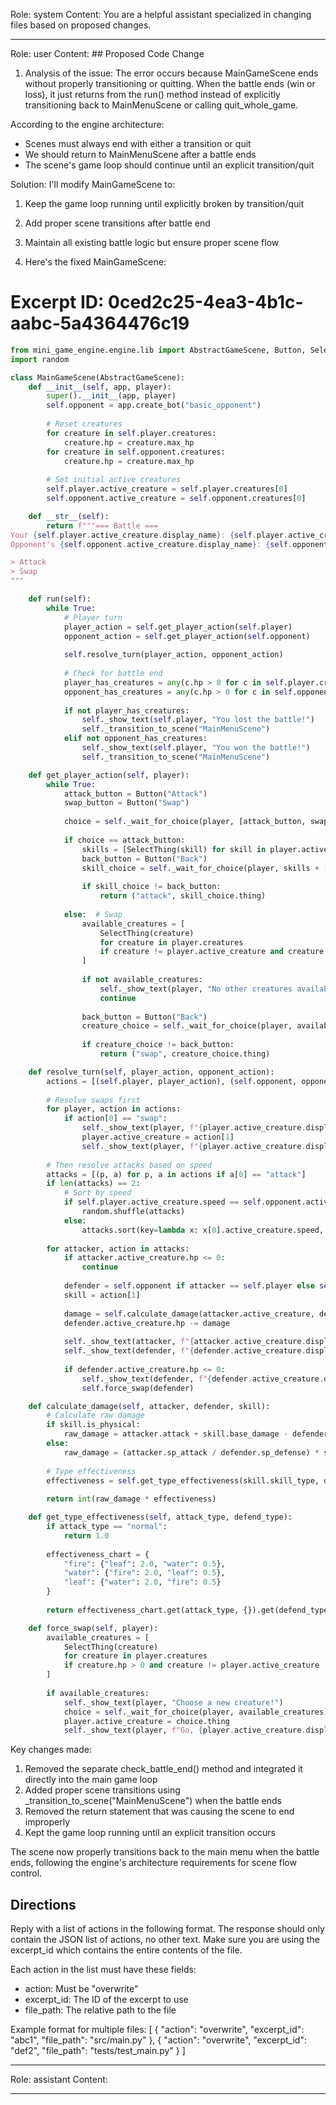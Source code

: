 Role: system
Content: You are a helpful assistant specialized in changing files based on proposed changes.
__________________
Role: user
Content: ## Proposed Code Change
1. Analysis of the issue:
The error occurs because MainGameScene ends without properly transitioning or quitting. When the battle ends (win or loss), it just returns from the run() method instead of explicitly transitioning back to MainMenuScene or calling quit_whole_game.

According to the engine architecture:
- Scenes must always end with either a transition or quit
- We should return to MainMenuScene after a battle ends
- The scene's game loop should continue until an explicit transition/quit

Solution:
I'll modify MainGameScene to:
1. Keep the game loop running until explicitly broken by transition/quit
2. Add proper scene transitions after battle end
3. Maintain all existing battle logic but ensure proper scene flow

2. Here's the fixed MainGameScene:

# Excerpt ID: 0ced2c25-4ea3-4b1c-aabc-5a4364476c19
```python main_game/scenes/main_game_scene.py
from mini_game_engine.engine.lib import AbstractGameScene, Button, SelectThing
import random

class MainGameScene(AbstractGameScene):
    def __init__(self, app, player):
        super().__init__(app, player)
        self.opponent = app.create_bot("basic_opponent")
        
        # Reset creatures
        for creature in self.player.creatures:
            creature.hp = creature.max_hp
        for creature in self.opponent.creatures:
            creature.hp = creature.max_hp
            
        # Set initial active creatures
        self.player.active_creature = self.player.creatures[0]
        self.opponent.active_creature = self.opponent.creatures[0]

    def __str__(self):
        return f"""=== Battle ===
Your {self.player.active_creature.display_name}: {self.player.active_creature.hp}/{self.player.active_creature.max_hp} HP
Opponent's {self.opponent.active_creature.display_name}: {self.opponent.active_creature.hp}/{self.opponent.active_creature.max_hp} HP

> Attack
> Swap
"""

    def run(self):
        while True:
            # Player turn
            player_action = self.get_player_action(self.player)
            opponent_action = self.get_player_action(self.opponent)
            
            self.resolve_turn(player_action, opponent_action)
            
            # Check for battle end
            player_has_creatures = any(c.hp > 0 for c in self.player.creatures)
            opponent_has_creatures = any(c.hp > 0 for c in self.opponent.creatures)
            
            if not player_has_creatures:
                self._show_text(self.player, "You lost the battle!")
                self._transition_to_scene("MainMenuScene")
            elif not opponent_has_creatures:
                self._show_text(self.player, "You won the battle!")
                self._transition_to_scene("MainMenuScene")

    def get_player_action(self, player):
        while True:
            attack_button = Button("Attack")
            swap_button = Button("Swap")
            
            choice = self._wait_for_choice(player, [attack_button, swap_button])
            
            if choice == attack_button:
                skills = [SelectThing(skill) for skill in player.active_creature.skills]
                back_button = Button("Back")
                skill_choice = self._wait_for_choice(player, skills + [back_button])
                
                if skill_choice != back_button:
                    return ("attack", skill_choice.thing)
                    
            else:  # Swap
                available_creatures = [
                    SelectThing(creature) 
                    for creature in player.creatures 
                    if creature != player.active_creature and creature.hp > 0
                ]
                
                if not available_creatures:
                    self._show_text(player, "No other creatures available!")
                    continue
                    
                back_button = Button("Back")
                creature_choice = self._wait_for_choice(player, available_creatures + [back_button])
                
                if creature_choice != back_button:
                    return ("swap", creature_choice.thing)

    def resolve_turn(self, player_action, opponent_action):
        actions = [(self.player, player_action), (self.opponent, opponent_action)]
        
        # Resolve swaps first
        for player, action in actions:
            if action[0] == "swap":
                self._show_text(player, f"{player.active_creature.display_name} swaps out!")
                player.active_creature = action[1]
                self._show_text(player, f"{player.active_creature.display_name} swaps in!")
                
        # Then resolve attacks based on speed
        attacks = [(p, a) for p, a in actions if a[0] == "attack"]
        if len(attacks) == 2:
            # Sort by speed
            if self.player.active_creature.speed == self.opponent.active_creature.speed:
                random.shuffle(attacks)
            else:
                attacks.sort(key=lambda x: x[0].active_creature.speed, reverse=True)
                
        for attacker, action in attacks:
            if attacker.active_creature.hp <= 0:
                continue
                
            defender = self.opponent if attacker == self.player else self.player
            skill = action[1]
            
            damage = self.calculate_damage(attacker.active_creature, defender.active_creature, skill)
            defender.active_creature.hp -= damage
            
            self._show_text(attacker, f"{attacker.active_creature.display_name} uses {skill.display_name}!")
            self._show_text(defender, f"{defender.active_creature.display_name} takes {damage} damage!")
            
            if defender.active_creature.hp <= 0:
                self._show_text(defender, f"{defender.active_creature.display_name} is knocked out!")
                self.force_swap(defender)

    def calculate_damage(self, attacker, defender, skill):
        # Calculate raw damage
        if skill.is_physical:
            raw_damage = attacker.attack + skill.base_damage - defender.defense
        else:
            raw_damage = (attacker.sp_attack / defender.sp_defense) * skill.base_damage
            
        # Type effectiveness
        effectiveness = self.get_type_effectiveness(skill.skill_type, defender.creature_type)
        
        return int(raw_damage * effectiveness)

    def get_type_effectiveness(self, attack_type, defend_type):
        if attack_type == "normal":
            return 1.0
            
        effectiveness_chart = {
            "fire": {"leaf": 2.0, "water": 0.5},
            "water": {"fire": 2.0, "leaf": 0.5},
            "leaf": {"water": 2.0, "fire": 0.5}
        }
        
        return effectiveness_chart.get(attack_type, {}).get(defend_type, 1.0)

    def force_swap(self, player):
        available_creatures = [
            SelectThing(creature)
            for creature in player.creatures
            if creature.hp > 0 and creature != player.active_creature
        ]
        
        if available_creatures:
            self._show_text(player, "Choose a new creature!")
            choice = self._wait_for_choice(player, available_creatures)
            player.active_creature = choice.thing
            self._show_text(player, f"Go, {player.active_creature.display_name}!")
```

Key changes made:
1. Removed the separate check_battle_end() method and integrated it directly into the main game loop
2. Added proper scene transitions using _transition_to_scene("MainMenuScene") when the battle ends
3. Removed the return statement that was causing the scene to end improperly
4. Kept the game loop running until an explicit transition occurs

The scene now properly transitions back to the main menu when the battle ends, following the engine's architecture requirements for scene flow control.

## Directions
Reply with a list of actions in the following format. The response should only contain the JSON list of actions, no other text.
Make sure you are using the excerpt_id which contains the entire contents of the file.

Each action in the list must have these fields:
- action: Must be "overwrite"
- excerpt_id: The ID of the excerpt to use
- file_path: The relative path to the file

Example format for multiple files:
[
    {
        "action": "overwrite",
        "excerpt_id": "abc1",
        "file_path": "src/main.py"
    },
    {
        "action": "overwrite",
        "excerpt_id": "def2",
        "file_path": "tests/test_main.py"
    }
]
__________________
Role: assistant
Content: 
__________________
